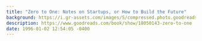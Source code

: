 ```yaml
---
title: "Zero to One: Notes on Startups, or How to Build the Future"
background: https://i.gr-assets.com/images/S/compressed.photo.goodreads.com/books/1630663027l/18050143._SY75_.jpg
description: https://www.goodreads.com/book/show/18050143-zero-to-one
date: 1996-01-02 12:54:05 -0400
---
```

